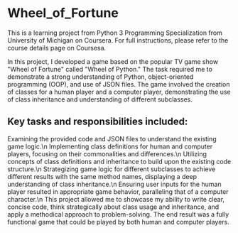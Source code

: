 # Wheel_of_Fortune

This is a learning project from Python 3 Programming Specialization from University of Michigan on Coursera. 
For full instructions, please refer to the course details page on Coursesa. 

In this project, I developed a game based on the popular TV game show "Wheel of Fortune" called "Wheel of Python." The task required me to demonstrate a strong understanding of Python, object-oriented programming (OOP), and use of JSON files. The game involved the creation of classes for a human player and a computer player, demonstrating the use of class inheritance and understanding of different subclasses.

## Key tasks and responsibilities included:

Examining the provided code and JSON files to understand the existing game logic.\n
Implementing class definitions for human and computer players, focusing on their commonalities and differences.\n
Utilizing concepts of class definitions and inheritance to build upon the existing code structure.\n
Strategizing game logic for different subclasses to achieve different results with the same method names, displaying a deep understanding of class inheritance.\n
Ensuring user inputs for the human player resulted in appropriate game behavior, paralleling that of a computer character.\n
This project allowed me to showcase my ability to write clear, concise code, think strategically about class usage and inheritance, and apply a methodical approach to problem-solving. The end result was a fully functional game that could be played by both human and computer players.
